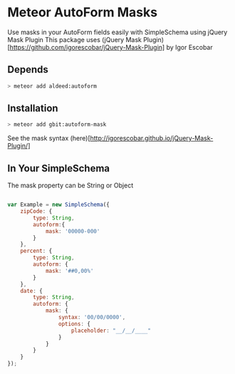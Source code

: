 Meteor AutoForm Masks
=====================
Use masks in your AutoForm fields easily with SimpleSchema using jQuery Mask Plugin
This package uses (jQuery Mask Plugin)[https://github.com/igorescobar/jQuery-Mask-Plugin] by Igor Escobar

## Depends

```bash
> meteor add aldeed:autoform
```

## Installation

```bash
> meteor add gbit:autoform-mask
```

See the mask syntax (here)[http://igorescobar.github.io/jQuery-Mask-Plugin/]

## In Your SimpleSchema

The mask property can be String or Object

```js

var Example = new SimpleSchema({
	zipCode: {
		type: String,
		autoform:{
			mask: '00000-000'
		}
	},
	percent: {
		type: String,
		autoform: {
			mask: '##0,00%'
		}
	},
	date: {
		type: String,
		autoform: {
			mask: {
				syntax: '00/00/0000',
				options: {
					placeholder: "__/__/____"
				}
			}
		}
	}
});

```